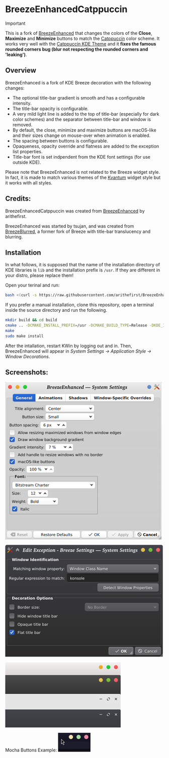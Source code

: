 # BreezeEnhancedCatppuccin

> [!IMPORTANT]
> This is a fork of [BreezeEnhanced](https://github.com/tsujan/BreezeEnhanced) that changes the colors of the **Close**, **Maximize** and **Minimize** buttons to match the [Catppuccin](https://github.com/catppuccin/catppuccin) color scheme. It works very well with the [Catppuccin KDE Theme](https://github.com/catppuccin/kde) and it **fixes the famous rounded corners bug (blur not respecting the rounded corners and 'leaking')**.

## Overview

BreezeEnhanced is a fork of KDE Breeze decoration with the following changes:

 * The optional title-bar gradient is smooth and has a configurable intensity.
 * The title-bar opacity is configurable.
 * A very mild light line is added to the top of title-bar (especially for dark color schemes) and the separator between title-bar and window is removed.
 * By default, the close, minimize and maximize buttons are macOS-like and their sizes change on mouse-over when animation is enabled.
 * The spacing between buttons is configurable.
 * Opaqueness, opacity override and flatness are added to the exception list properties.
 * Title-bar font is set indpendent from the KDE font settings (for use outside KDE).

Please note that BreezeEnhanced is not related to the Breeze widget style. In fact, it is made to match various themes of the [Kvantum](https://github.com/tsujan/Kvantum) widget style but it works with all styles.

## Credits:

BreezeEnhancedCatppuccin was created from [BreezeEnhanced](https://github.com/tsujan/BreezeEnhanced) by arithefirst.

BreezeEnhanced was started by tsujan, and was created from [BreezeBlurred](https://github.com/alex47/BreezeBlurred), a former fork of Breeze with title-bar translucency and blurring.

## Installation

In what follows, it is supposed that the name of the installation directory of KDE libraries is `lib` and the installation prefix is `/usr`. If they are different in your distro, please replace them!

Open your terinal and run:
```sh
bash <(curl -s https://raw.githubusercontent.com/arithefirst/BreezeEnhancedCatppuccin/main/build.sh)
```
If you prefer a manual installation, clone this repository, open a terminal inside the source directory and run the following.

```sh
mkdir build && cd build
cmake .. -DCMAKE_INSTALL_PREFIX=/usr -DCMAKE_BUILD_TYPE=Release -DKDE_INSTALL_LIBDIR=lib -DBUILD_TESTING=OFF -DKDE_INSTALL_USE_QT_SYS_PATHS=ON
make
sudo make install
```
After the intallation, restart KWin by logging out and in. Then, BreezeEnhanced will appear in *System Settings &rarr; Application Style &rarr; Window Decorations*.

## Screenshots:

![Settings](screenshots/Settings.png?raw=true "Settings")

![Exception](screenshots/Exception.png?raw=true "Exception")

![Buttons](screenshots/Buttons.png?raw=true "Buttons")

Mocha Buttons Example:
![Animation](screenshots/Animation.gif?raw=true "Animation")
